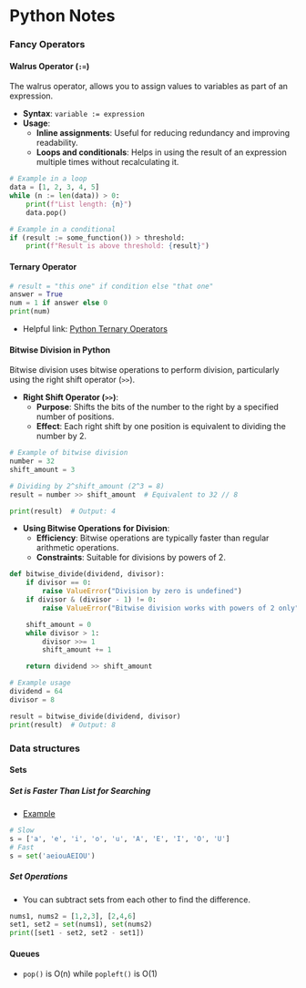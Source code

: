 # Python Notes

### Fancy Operators

#### Walrus Operator (`:=`)

The walrus operator, allows you to assign values to variables as part of an expression.

- **Syntax**: `variable := expression`
- **Usage**:
  - **Inline assignments**: Useful for reducing redundancy and improving readability.
  - **Loops and conditionals**: Helps in using the result of an expression multiple times without recalculating it.

```python
# Example in a loop
data = [1, 2, 3, 4, 5]
while (n := len(data)) > 0:
    print(f"List length: {n}")
    data.pop()

# Example in a conditional
if (result := some_function()) > threshold:
    print(f"Result is above threshold: {result}")
```

#### Ternary Operator

```python
# result = "this one" if condition else "that one"
answer = True
num = 1 if answer else 0
print(num)
```

- Helpful link: [Python Ternary Operators](https://book.pythontips.com/en/latest/ternary_operators.html)

#### Bitwise Division in Python

Bitwise division uses bitwise operations to perform division, particularly using the right shift operator (`>>`).

- **Right Shift Operator (`>>`)**:
  - **Purpose**: Shifts the bits of the number to the right by a specified number of positions.
  - **Effect**: Each right shift by one position is equivalent to dividing the number by 2.

```python
# Example of bitwise division
number = 32
shift_amount = 3

# Dividing by 2^shift_amount (2^3 = 8)
result = number >> shift_amount  # Equivalent to 32 // 8

print(result)  # Output: 4
```

- **Using Bitwise Operations for Division**:
  - **Efficiency**: Bitwise operations are typically faster than regular arithmetic operations.
  - **Constraints**: Suitable for divisions by powers of 2.

```python
def bitwise_divide(dividend, divisor):
    if divisor == 0:
        raise ValueError("Division by zero is undefined")
    if divisor & (divisor - 1) != 0:
        raise ValueError("Bitwise division works with powers of 2 only")

    shift_amount = 0
    while divisor > 1:
        divisor >>= 1
        shift_amount += 1

    return dividend >> shift_amount

# Example usage
dividend = 64
divisor = 8

result = bitwise_divide(dividend, divisor)
print(result)  # Output: 8
```

### Data structures

#### Sets

##### Set is Faster Than List for Searching

- [Example](https://leetcode.com/problems/reverse-vowels-of-a-string/?envType=study-plan-v2&envId=leetcode-75)

```python
# Slow
s = ['a', 'e', 'i', 'o', 'u', 'A', 'E', 'I', 'O', 'U']
# Fast
s = set('aeiouAEIOU')
```

##### Set Operations

- You can subtract sets from each other to find the difference.

```python
nums1, nums2 = [1,2,3], [2,4,6]
set1, set2 = set(nums1), set(nums2)
print([set1 - set2, set2 - set1])
```

#### Queues

- `pop()` is O(n) while `popleft()` is O(1)
